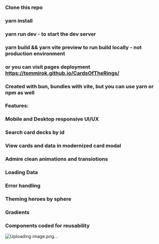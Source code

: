 
### Clone this repo

### yarn install

### yarn run dev - to start the dev server

### yarn build && yarn vite preview to run build locally - not production environment

### or you can visit pages deployment https://tommirok.github.io/CardsOfTheRings/ 

### Created with bun, bundles with vite, but you can use yarn or npm as well

### Features:

### Mobile and Desktop responsive UI/UX
### Search card decks by id
### View cards and data in modernized card modal
### Admire clean animations and transiotions
### Loading Data
### Error handling
### Theming heroes by sphere
### Gradients
### Components coded for reusability


![Uploading image.png…]()
